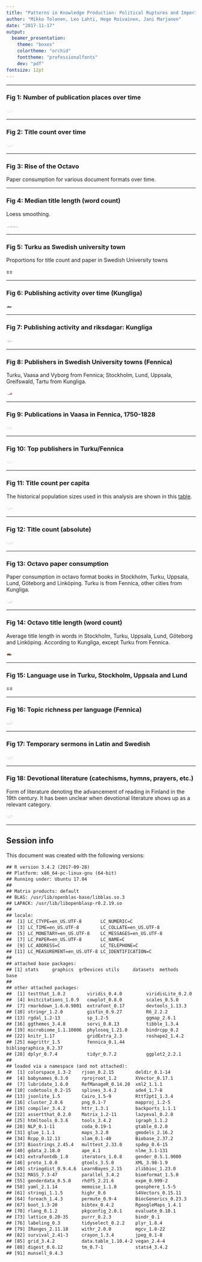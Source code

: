 ```yaml
---
title: "Patterns in Knowledge Production: Political Ruptures and Imperial Dynamics Shaping Public Discourse in Sweden and Finland, 1640–1828"
author: "Mikko Tolonen, Leo Lahti, Hege Roivainen, Jani Marjanen"
date: "2017-11-17"
output: 
  beamer_presentation:
    theme: "boxes"
    colortheme: "orchid"
    fonttheme: "professionalfonts"
    dev: "pdf"
fontsize: 12pt
---
```







---


### Fig 1: Number of publication places over time

<img src="20170201_manuscript/Figure_1-1.png" title="plot of chunk Figure_1" alt="plot of chunk Figure_1" width="17cm" />

---


### Fig 2: Title count over time

<img src="20170201_manuscript/Figure_2-1.png" title="plot of chunk Figure_2" alt="plot of chunk Figure_2" width="17cm" />

---

### Fig 3: Rise of the Octavo

Paper consumption for various document formats over time.







---


### Fig 4: Median title length (word count)

Loess smoothing.

<img src="20170201_manuscript/Figure_4-1.png" title="plot of chunk Figure_4" alt="plot of chunk Figure_4" width="17cm" /><img src="20170201_manuscript/Figure_4-2.png" title="plot of chunk Figure_4" alt="plot of chunk Figure_4" width="17cm" />

---


### Fig 5: Turku as Swedish university town

Proportions for title count and paper in Swedish University towns
 
<img src="20170201_manuscript/Figure_5-1.png" title="plot of chunk Figure_5" alt="plot of chunk Figure_5" width="17cm" />

---


### Fig 6: Publishing activity over time (Kungliga)

<img src="20170201_manuscript/Figure_6-1.png" title="plot of chunk Figure_6" alt="plot of chunk Figure_6" width="17cm" />

---


### Fig 7: Publishing activity and riksdagar: Kungliga

<img src="20170201_manuscript/Figure_7-1.png" title="plot of chunk Figure_7" alt="plot of chunk Figure_7" width="17cm" />

---


### Fig 8: Publishers in Swedish University towns (Fennica)

Turku, Vaasa and Vyborg from Fennica; Stockholm, Lund, Uppsala, Greifswald, Tartu from Kungliga.

<img src="20170201_manuscript/Figure_8-1.png" title="plot of chunk Figure_8" alt="plot of chunk Figure_8" width="17cm" />

---



### Fig 9: Publications in Vaasa in Fennica, 1750-1828


<img src="20170201_manuscript/Figure_9-1.png" title="plot of chunk Figure_9" alt="plot of chunk Figure_9" width="17cm" />


---


### Fig 10: Top publishers in Turku/Fennica

<img src="20170201_manuscript/Figure_10-1.png" title="plot of chunk Figure_10" alt="plot of chunk Figure_10" width="17cm" />

---



### Fig 11: Title count per capita

The historical population sizes used in this analysis are shown in this [table](https://github.com/COMHIS/bibliographica/blob/master/inst/extdata/population_sizes_in_cities.csv).

<img src="20170201_manuscript/Figure_11-1.png" title="plot of chunk Figure_11" alt="plot of chunk Figure_11" width="17cm" />

---



### Fig 12: Title count (absolute)

<img src="20170201_manuscript/Figure_12-1.png" title="plot of chunk Figure_12" alt="plot of chunk Figure_12" width="17cm" />

---




### Fig 13: Octavo paper consumption

Paper consumption in octavo format books in Stockholm, Turku, Uppsala,
Lund, Göteborg and Linköping. Turku is from Fennica, other cities from
Kungliga.

<img src="20170201_manuscript/Figure_13-1.png" title="plot of chunk Figure_13" alt="plot of chunk Figure_13" width="17cm" />


---


### Fig 14: Octavo title length (word count)

Average title length in words in Stockholm, Turku, Uppsala, Lund, Göteborg and Linköping. According to Kungliga, except Turku from Fennica. 

<img src="20170201_manuscript/Figure_14-1.png" title="plot of chunk Figure_14" alt="plot of chunk Figure_14" width="17cm" />

---


### Fig 15: Language use in Turku, Stockholm, Uppsala and Lund

<img src="20170201_manuscript/Figure_15-1.png" title="plot of chunk Figure_15" alt="plot of chunk Figure_15" width="17cm" />

---


### Fig 16: Topic richness per language (Fennica)

<img src="20170201_manuscript/Figure_16-1.png" title="plot of chunk Figure_16" alt="plot of chunk Figure_16" width="17cm" />

---


### Fig 17: Temporary sermons in Latin and Swedish

<img src="20170201_manuscript/Figure_17-1.png" title="plot of chunk Figure_17" alt="plot of chunk Figure_17" width="17cm" />

---


### Fig 18: Devotional literature (catechisms, hymns, prayers, etc.) 

Form of literature denoting the advancement of reading in Finland in the 19th century. It has been unclear when devotional literature  shows up as a relevant category.

<img src="20170201_manuscript/Figure_18-1.png" title="plot of chunk Figure_18" alt="plot of chunk Figure_18" width="17cm" />

---



## Session info

This document was created with the following versions:


```
## R version 3.4.2 (2017-09-28)
## Platform: x86_64-pc-linux-gnu (64-bit)
## Running under: Ubuntu 17.04
## 
## Matrix products: default
## BLAS: /usr/lib/openblas-base/libblas.so.3
## LAPACK: /usr/lib/libopenblasp-r0.2.19.so
## 
## locale:
##  [1] LC_CTYPE=en_US.UTF-8       LC_NUMERIC=C              
##  [3] LC_TIME=en_US.UTF-8        LC_COLLATE=en_US.UTF-8    
##  [5] LC_MONETARY=en_US.UTF-8    LC_MESSAGES=en_US.UTF-8   
##  [7] LC_PAPER=en_US.UTF-8       LC_NAME=C                 
##  [9] LC_ADDRESS=C               LC_TELEPHONE=C            
## [11] LC_MEASUREMENT=en_US.UTF-8 LC_IDENTIFICATION=C       
## 
## attached base packages:
## [1] stats     graphics  grDevices utils     datasets  methods   base     
## 
## other attached packages:
##  [1] testthat_1.0.2        viridis_0.4.0         viridisLite_0.2.0    
##  [4] knitcitations_1.0.9   cowplot_0.8.0         scales_0.5.0         
##  [7] rmarkdown_1.6.0.9001  extrafont_0.17        devtools_1.13.3      
## [10] stringr_1.2.0         gisfin_0.9.27         R6_2.2.2             
## [13] rgdal_1.2-13          sp_1.2-5              ggmap_2.6.1          
## [16] ggthemes_3.4.0        sorvi_0.8.13          tibble_1.3.4         
## [19] microbiome_1.1.10006  phyloseq_1.21.0       bindrcpp_0.2         
## [22] knitr_1.17            gridExtra_2.3         reshape2_1.4.2       
## [25] magrittr_1.5          fennica_0.1.44        bibliographica_0.2.37
## [28] dplyr_0.7.4           tidyr_0.7.2           ggplot2_2.2.1        
## 
## loaded via a namespace (and not attached):
##  [1] colorspace_1.3-2    rjson_0.2.15        deldir_0.1-14      
##  [4] babynames_0.3.0     rprojroot_1.2       XVector_0.17.1     
##  [7] lubridate_1.6.0     RefManageR_0.14.20  xml2_1.1.1         
## [10] codetools_0.2-15    splines_3.4.2       ade4_1.7-8         
## [13] jsonlite_1.5        Cairo_1.5-9         Rttf2pt1_1.3.4     
## [16] cluster_2.0.6       png_0.1-7           mapproj_1.2-5      
## [19] compiler_3.4.2      httr_1.3.1          backports_1.1.1    
## [22] assertthat_0.2.0    Matrix_1.2-11       lazyeval_0.2.0     
## [25] htmltools_0.3.6     tools_3.4.2         igraph_1.1.2       
## [28] NLP_0.1-11          coda_0.19-1         gtable_0.2.0       
## [31] glue_1.1.1          maps_3.2.0          gmodels_2.16.2     
## [34] Rcpp_0.12.13        slam_0.1-40         Biobase_2.37.2     
## [37] Biostrings_2.45.4   multtest_2.33.0     spdep_0.6-15       
## [40] gdata_2.18.0        ape_4.1             nlme_3.1-131       
## [43] extrafontdb_1.0     iterators_1.0.8     gender_0.5.1.9000  
## [46] proto_1.0.0         gtools_3.5.0        XML_3.98-1.9       
## [49] stringdist_0.9.4.6  LearnBayes_2.15     zlibbioc_1.23.0    
## [52] MASS_7.3-47         parallel_3.4.2      biomformat_1.5.0   
## [55] genderdata_0.5.0    rhdf5_2.21.6        expm_0.999-2       
## [58] yaml_2.1.14         memoise_1.1.0       geosphere_1.5-5    
## [61] stringi_1.1.5       highr_0.6           S4Vectors_0.15.11  
## [64] foreach_1.4.3       permute_0.9-4       BiocGenerics_0.23.3
## [67] boot_1.3-20         bibtex_0.4.2        RgoogleMaps_1.4.1  
## [70] rlang_0.1.2         pkgconfig_2.0.1     evaluate_0.10.1    
## [73] lattice_0.20-35     purrr_0.2.3         bindr_0.1          
## [76] labeling_0.3        tidyselect_0.2.2    plyr_1.8.4         
## [79] IRanges_2.11.18     withr_2.0.0         mgcv_1.8-22        
## [82] survival_2.41-3     crayon_1.3.4        jpeg_0.1-8         
## [85] grid_3.4.2          data.table_1.10.4-2 vegan_2.4-4        
## [88] digest_0.6.12       tm_0.7-1            stats4_3.4.2       
## [91] munsell_0.4.3
```





